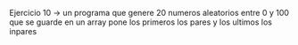 Ejercicio 10 -> un programa que genere 20 numeros aleatorios entre 0 y 100 que se guarde en un array
pone los primeros los pares y los ultimos los inpares